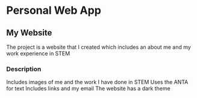 # Personal Web App
## My Website
The project is a website that I created which includes an about me and my work experience in STEM
### Description
Includes images of me and the work I have done in STEM
Uses the ANTA for text
Includes links and my email
The website has a dark theme
